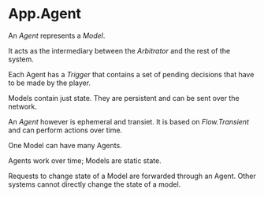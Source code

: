 # App.Agent

An *Agent* represents a *Model*.

It acts as the intermediary between the *Arbitrator* and the rest of the system.

Each Agent has a _Trigger_ that contains a set of pending decisions that have to be made by the player.

Models contain just state. They are persistent and can be sent over the network.

An _Agent_ however is ephemeral and transiet. It is based on _Flow.Transient_ and can perform actions over time.

One Model can have many Agents.

Agents work over time; Models are static state.

Requests to change state of a Model are forwarded through an Agent. Other systems cannot directly change the state of a model.








